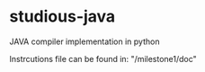 # studious-java
JAVA compiler implementation in python 

Instrcutions file can be found in: "/milestone1/doc"
